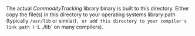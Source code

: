 The actual _CommodityTracking_ library binary is built to this directory. Either copy the file(s) in this directory to your operating systems library path (typically `/usr/lib` or similar)`, or add this directory to your compiler's link path (`-L ./lib` on many compilers).
